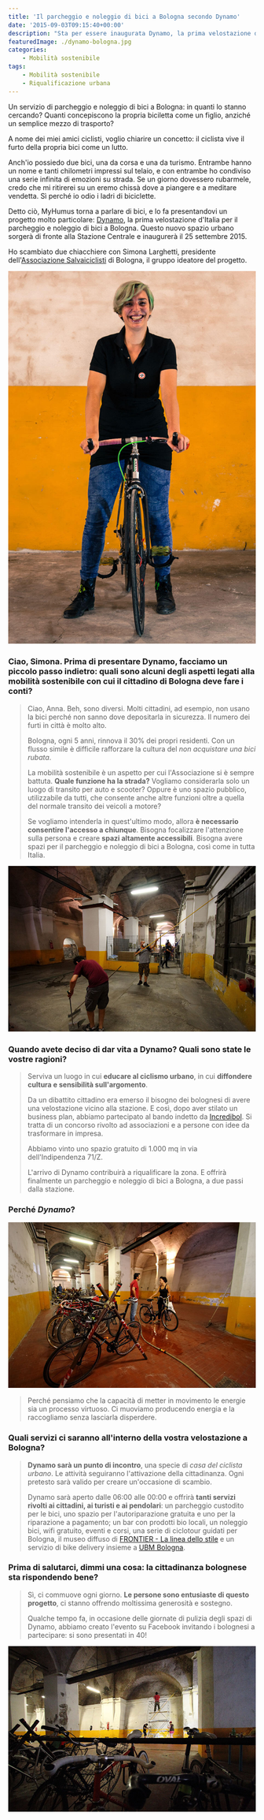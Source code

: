 ```yaml
---
title: 'Il parcheggio e noleggio di bici a Bologna secondo Dynamo'
date: '2015-09-03T09:15:40+00:00'
description: "Sta per essere inaugurata Dynamo, la prima velostazione d'Italia per il parcheggio e il noleggio di bici a Bologna."
featuredImage: ./dynamo-bologna.jpg
categories:
    - Mobilità sostenibile
tags:
    - Mobilità sostenibile
    - Riqualificazione urbana
---
```


Un servizio di parcheggio e noleggio di bici a Bologna: in quanti lo stanno cercando?
Quanti concepiscono la propria biciletta come un figlio, anziché un semplice mezzo di trasporto?

A nome dei miei amici ciclisti, voglio chiarire un concetto: il ciclista vive il furto della propria bici come un lutto.

Anch'io possiedo due bici, una da corsa e una da turismo. Entrambe hanno un nome e tanti chilometri impressi sul telaio, e con entrambe ho condiviso una serie infinita di emozioni su strada. Se un giorno dovessero rubarmele, credo che mi ritirerei su un eremo chissà dove a piangere e a meditare vendetta. Sì perché io odio i ladri di biciclette.

Detto ciò, MyHumus torna a parlare di bici, e lo fa presentandovi un progetto molto particolare: [Dynamo](http://www.dynamo.bo.it), la prima velostazione d'Italia per il parcheggio e noleggio di bici a Bologna.
Questo nuovo spazio urbano sorgerà di fronte alla Stazione Centrale e inaugurerà il 25 settembre 2015.

Ho scambiato due chiacchiere con Simona Larghetti, presidente dell'[Associazione Salvaiciclisti](http://salvaiciclisti.bologna.it) di Bologna, il gruppo ideatore del progetto.

![Simona Larghetti (ph. Francesca Cervellati)](./simona.jpg)

### Ciao, Simona. Prima di presentare Dynamo, facciamo un piccolo passo indietro: quali sono alcuni degli aspetti legati alla mobilità sostenibile con cui il cittadino di Bologna deve fare i conti?

> Ciao, Anna. Beh, sono diversi. Molti cittadini, ad esempio, non usano la bici perché non sanno dove depositarla in sicurezza. Il numero dei furti in città è molto alto.
>
> Bologna, ogni 5 anni, rinnova il 30% dei propri residenti. Con un flusso simile è difficile rafforzare la cultura del _non acquistare una bici rubata_.
>
> La mobilità sostenibile è un aspetto per cui l'Associazione si è sempre battuta. **Quale funzione ha la strada?** Vogliamo considerarla solo un luogo di transito per auto e scooter? Oppure è uno spazio pubblico, utilizzabile da tutti, che consente anche altre funzioni oltre a quella del normale transito dei veicoli a motore?
>
> Se vogliamo intenderla in quest'ultimo modo, allora **è necessario consentire l'accesso a chiunque**. Bisogna focalizzare l'attenzione sulla persona e creare **spazi altamente accessibili**. Bisogna avere spazi per il parcheggio e noleggio di bici a Bologna, così come in tutta Italia.

![Lo spazio in cui sorgerà Dynamo (ph. Stefano Scheda)](./20-sab-03.jpg)

### Quando avete deciso di dar vita a Dynamo? Quali sono state le vostre ragioni?

> Serviva un luogo in cui **educare al ciclismo urbano**, in cui **diffondere cultura e sensibilità sull'argomento**.
>
> Da un dibattito cittadino era emerso il bisogno dei bolognesi di avere una velostazione vicino alla stazione. E così, dopo aver stilato un business plan, abbiamo partecipato al bando indetto da [Incredibol](http://www.incredibol.net). Si tratta di un concorso rivolto ad associazioni e a persone con idee da trasformare in impresa.
>
> Abbiamo vinto uno spazio gratuito di 1.000 mq in via dell'Indipendenza 71/Z.
>
> L'arrivo di Dynamo contribuirà a riqualificare la zona. E offrirà finalmente un parcheggio e noleggio di bici a Bologna, a due passi dalla stazione.

### Perché _Dynamo_?

![Lo spazio in cui sorgerà Dynamo (ph. Stefano Scheda)](./20-sab-02.jpg)

> Perché pensiamo che la capacità di metter in movimento le energie sia un processo virtuoso. Ci muoviamo producendo energia e la raccogliamo senza lasciarla disperdere.

### Quali servizi ci saranno all'interno della vostra velostazione a Bologna?

> **Dynamo sarà un punto di incontro**, una specie di _casa del ciclista urbano_. Le attività seguiranno l'attivazione della cittadinanza. Ogni pretesto sarà valido per creare un'occasione di scambio.
>
> Dynamo sarà aperto dalle 06:00 alle 00:00 e offrirà **tanti servizi rivolti ai cittadini, ai turisti e ai pendolari**: un parcheggio custodito per le bici, uno spazio per l'autoriparazione gratuita e uno per la riparazione a pagamento; un bar con prodotti bio locali, un noleggio bici, wifi gratuito, eventi e corsi, una serie di ciclotour guidati per Bologna, il museo diffuso di [FRONTIER - La linea dello stile](http://www.frontier.bo.it) e un servizio di bike delivery insieme a [UBM Bologna](http://www.ubmbologna.it).

### Prima di salutarci, dimmi una cosa: la cittadinanza bolognese sta rispondendo bene?

> Sì, ci commuove ogni giorno. **Le persone sono entusiaste di questo progetto**, ci stanno offrendo moltissima generosità e sostegno.
>
> Qualche tempo fa, in occasione delle giornate di pulizia degli spazi di Dynamo, abbiamo creato l'evento su Facebook invitando i bolognesi a partecipare: si sono presentati in 40!

![Lo spazio in cui sorgerà Dynamo (ph. Stefano Scheda)](./21-dom-06.jpg)
